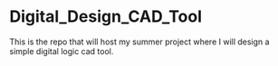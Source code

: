 # Digital_Design_CAD_Tool
This is the repo that will host my summer project where I will design a simple digital logic cad tool. 

